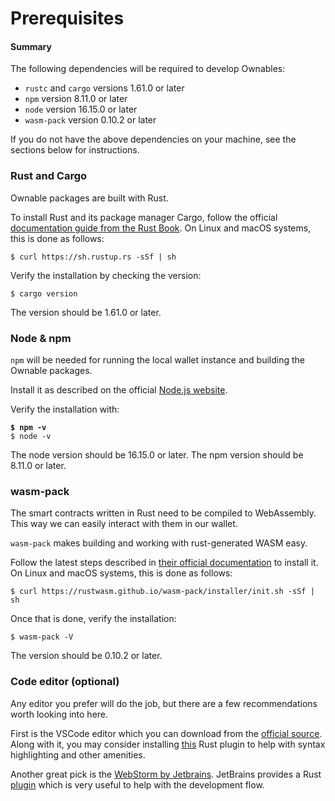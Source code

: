 # Prerequisites

#### Summary

The following dependencies will be required to develop Ownables:

* `rustc` and `cargo` versions 1.61.0 or later
* `npm` version 8.11.0 or later
* `node` version 16.15.0 or later
* `wasm-pack` version 0.10.2 or later

If you do not have the above dependencies on your machine, see the sections below for instructions.

### Rust and Cargo

Ownable packages are built with Rust.

To install Rust and its package manager Cargo, follow the official [documentation guide from the Rust Book](https://doc.rust-lang.org/cargo/getting-started/installation.html). On Linux and macOS systems, this is done as follows:

```shell-session
$ curl https://sh.rustup.rs -sSf | sh
```

Verify the installation by checking the version:

```shell-session
$ cargo version
```

The version should be 1.61.0 or later.

### Node & npm

`npm` will be needed for running the local wallet instance and building the Ownable packages.

Install it as described on the official [Node.js website](https://nodejs.org/en/download/).

Verify the installation with:

<pre class="language-shell-session"><code class="lang-shell-session"><strong>$ npm -v
</strong>$ node -v
</code></pre>

The node version should be 16.15.0 or later. The npm version should be 8.11.0 or later.

### wasm-pack

The smart contracts written in Rust need to be compiled to WebAssembly. This way we can easily interact with them in our wallet.

`wasm-pack` makes building and working with rust-generated WASM easy.&#x20;

Follow the latest steps described in [their official documentation](https://rustwasm.github.io/wasm-pack/installer/) to install it. On Linux and macOS systems, this is done as follows:

```shell-session
$ curl https://rustwasm.github.io/wasm-pack/installer/init.sh -sSf | sh
```

Once that is done, verify the installation:

```shell-session
$ wasm-pack -V
```

The version should be 0.10.2 or later.

### Code editor (optional)

Any editor you prefer will do the job, but there are a few recommendations worth looking into here.

First is the VSCode editor which you can download from the [official source](https://code.visualstudio.com/). Along with it, you may consider installing [this](https://marketplace.visualstudio.com/items?itemName=rust-lang.rust) Rust plugin to help with syntax highlighting and other amenities.

Another great pick is the [WebStorm by Jetbrains](https://www.jetbrains.com/webstorm/). JetBrains provides a Rust [plugin](https://intellij-rust.github.io/) which is very useful to help with the development flow.
